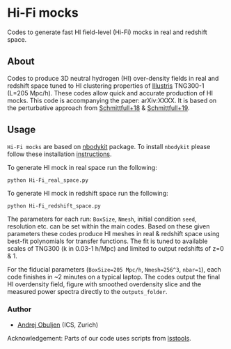 # Hi-Fi mocks

Codes to generate fast HI field-level (Hi-Fi) mocks in real and redshift space.

## About

Codes to produce 3D neutral hydrogen (HI) over-density fields in real and redshift space tuned to HI clustering properties of [Illustris](https://www.tng-project.org) TNG300-1 (L=205 Mpc/h). These codes allow quick and accurate production of HI mocks. This code is accompanying the paper: arXiv:XXXX. It is based on the perturbative approach from [Schmittfull+18](https://arxiv.org/abs/1811.10640) & [Schmittfull+19](https://arxiv.org/abs/2012.03334).

## Usage

`Hi-Fi mocks` are based on [nbodykit](https://github.com/bccp/nbodykit) package. To install `nbodykit` please follow these installation [instructions](https://nbodykit.readthedocs.io/en/latest/getting-started/install.html).

To generate HI mock in real space run the following:

``python Hi-Fi_real_space.py``

To generate HI mock in redshift space run the following:

``python Hi-Fi_redshift_space.py``

The parameters for each run: `BoxSize`, `Nmesh`, initial condition `seed`, resolution etc. can be set within the main codes. Based on these given parameters these codes produce HI meshes in real & redshift space using best-fit polynomials for transfer functions. The fit is tuned to available scales of TNG300 (k in 0.03-1 h/Mpc) and limited to output redshifts of z=0 & 1.

For the fiducial parameters (`BoxSize=205 Mpc/h`, `Nmesh=256^3`, `nbar=1`), each code finishes in ~2 minutes on a typical laptop. The codes output the final HI overdensity field, figure with smoothed overdensity slice and the measured power spectra directly to the `outputs_folder`.

### Author
- [Andrej Obuljen](mailto:andrej.obuljen@uzh.ch) (ICS, Zurich)

Acknowledgement: Parts of our code uses scripts from [lsstools](https://github.com/mschmittfull/lsstools).
